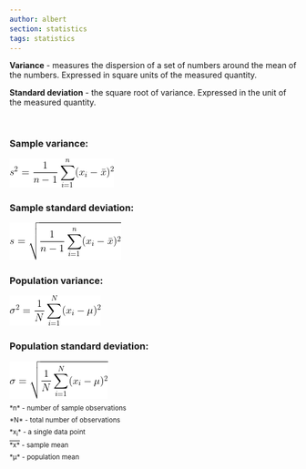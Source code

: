 ```yaml
---
author: albert
section: statistics
tags: statistics
---
```

<!--more-->
**Variance** - measures the dispersion of a set of numbers around the mean of the numbers. Expressed in square units of the measured quantity.

**Standard deviation** - the square root of variance. Expressed in the unit of the measured quantity.

<br />

### Sample variance:
<img src="/assets/images/handbook/statistics/sample_variance.gif" class="equation_gif" />

### Sample standard deviation:
<img src="/assets/images/handbook/statistics/sample_standard_deviation.gif" class="equation_gif" />

<br />

### Population variance:
<img src="/assets/images/handbook/statistics/population_variance.gif" class="equation_gif" />

### Population standard deviation:
<img src="/assets/images/handbook/statistics/population_standard_deviation.gif" class="equation_gif" />

<br />

<sub>
*n* - number of sample observations <br />
*N* - total number of observations <br />
*x<sub>i</sub>* - a single data point <br />
<span style="text-decoration:overline">*x*</span> - sample mean <br />
*&mu;* - population mean
</sub>